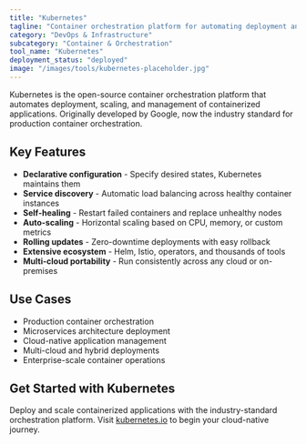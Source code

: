 ```yaml
---
title: "Kubernetes"
tagline: "Container orchestration platform for automating deployment and scaling"
category: "DevOps & Infrastructure"
subcategory: "Container & Orchestration"
tool_name: "Kubernetes"
deployment_status: "deployed"
image: "/images/tools/kubernetes-placeholder.jpg"
---
```

Kubernetes is the open-source container orchestration platform that automates deployment, scaling, and management of containerized applications. Originally developed by Google, now the industry standard for production container orchestration.

## Key Features

- **Declarative configuration** - Specify desired states, Kubernetes maintains them
- **Service discovery** - Automatic load balancing across healthy container instances
- **Self-healing** - Restart failed containers and replace unhealthy nodes
- **Auto-scaling** - Horizontal scaling based on CPU, memory, or custom metrics
- **Rolling updates** - Zero-downtime deployments with easy rollback
- **Extensive ecosystem** - Helm, Istio, operators, and thousands of tools
- **Multi-cloud portability** - Run consistently across any cloud or on-premises

## Use Cases

- Production container orchestration
- Microservices architecture deployment
- Cloud-native application management
- Multi-cloud and hybrid deployments
- Enterprise-scale container operations

## Get Started with Kubernetes

Deploy and scale containerized applications with the industry-standard orchestration platform. Visit [kubernetes.io](https://kubernetes.io) to begin your cloud-native journey.
